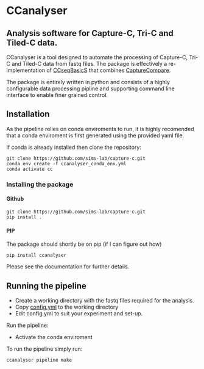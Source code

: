 # CCanalyser

## Analysis software for Capture-C, Tri-C and Tiled-C data.

CCanalyser is a tool designed to automate the processing of Capture-C, Tri-C and Tiled-C data from fastq files. The package is effectively a re-implementation of [CCseqBasicS](https://github.com/Hughes-Genome-Group/CCseqBasicS) that combines [CaptureCompare](https://github.com/djdownes/CaptureCompare). 

The package is entirely written in python and  consists of a highly configurable data processing pipline and supporting command line interface to enable finer grained control.

## Installation

As the pipeline relies on conda enviroments to run, it is highly recomended that a conda enviroment is first generated using the provided yaml file.

If conda is already installed then clone the repository:

```
git clone https://github.com/sims-lab/capture-c.git
conda env create -f ccanalyser_conda_env.yml
conda activate cc
```

### Installing the package

#### Github

```
git clone https://github.com/sims-lab/capture-c.git
pip install .
```

#### PIP 

The package should shortly be on pip (if I can figure out how)

```
pip install ccanalyser
```

Please see the documentation for further details.

## Running the pipeline

* Create a working directory with the fastq files required for the analysis.
* Copy [config.yml](https://github.com/sims-lab/capture-c/blob/master/config.yml) to the working directory
* Edit config.yml to suit your experiment and set-up.

Run the pipeline:

* Activate the conda enviroment

To run the pipeline simply run:

```
ccanalyser pipeline make
```

